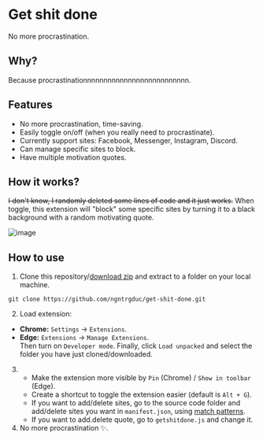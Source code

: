 # Get shit done
No more procrastination.
## Why?
Because procrastinationnnnnnnnnnnnnnnnnnnnnnnnnn.

## Features
- No more procrastination, time-saving.
- Easily toggle on/off (when you really need to procrastinate).
- Currently support sites: Facebook, Messenger, Instagram, Discord.
- Can manage specific sites to block. 
- Have multiple motivation quotes.

## How it works?
~~I don't know, I randomly deleted some lines of code and it just works.~~ When toggle, this extension will "block" some specific sites by turning it to a black background with a random motivating quote.

![image](https://user-images.githubusercontent.com/47920109/236664720-04f5349e-d478-4998-98b2-060b6a125c39.png)

## How to use
1. Clone this repository/[download zip](https://github.com/ngntrgduc/get-shit-done/archive/refs/heads/master.zip) and extract to a folder on your local machine. 
```git
git clone https://github.com/ngntrgduc/get-shit-done.git
```

2. Load extension:
- **Chrome:**  `Settings` -> `Extensions`.
- **Edge:**  `Extensions` -> `Manage Extensions`. \
Then turn on `Developer mode`. Finally, click `Load unpacked` and select the folder you have just cloned/downloaded.

3. - Make the extension more visible by `Pin` (Chrome) / `Show in toolbar` (Edge). 
   - Create a shortcut to toggle the extension easier (default is `Alt + G`).
   - If you want to add/delete sites, go to the source code folder and add/delete sites you want in `manifest.json`, using [match patterns](https://developer.chrome.com/docs/extensions/mv3/match_patterns/).
   - If you want to add.delete quote, go to `getshitdone.js` and change it.
4. No more procrastination ✨. 
